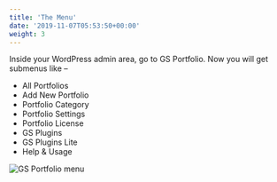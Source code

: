```yaml
---
title: 'The Menu'
date: '2019-11-07T05:53:50+00:00'
weight: 3
---
```


Inside your WordPress admin area, go to GS Portfolio. Now you will get submenus like –

- All Portfolios
- Add New Portfolio
- Portfolio Category
- Portfolio Settings
- Portfolio License
- GS Plugins
- GS Plugins Lite
- Help & Usage

![GS Portfolio menu](../images/GS_Portfolio_menu.png)